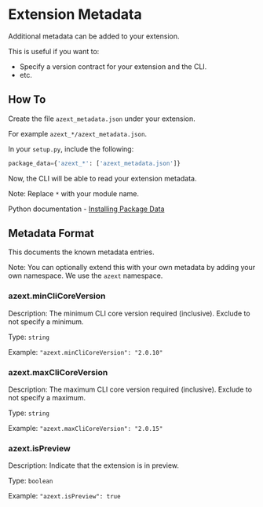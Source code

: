 Extension Metadata
==================

Additional metadata can be added to your extension.

This is useful if you want to:
- Specify a version contract for your extension and the CLI.
- etc.


How To
------

Create the file `azext_metadata.json` under your extension.

For example `azext_*/azext_metadata.json`.

In your `setup.py`, include the following:
``` python
package_data={'azext_*': ['azext_metadata.json']}
```

Now, the CLI will be able to read your extension metadata.

Note: Replace `*` with your module name.

Python documentation - [Installing Package Data](https://docs.python.org/2/distutils/setupscript.html#installing-package-data)


Metadata Format
---------------

This documents the known metadata entries.

Note: You can optionally extend this with your own metadata by adding your own namespace. We use the `azext` namespace.

### azext.minCliCoreVersion
Description: The minimum CLI core version required (inclusive).
Exclude to not specify a minimum.

Type: `string`

Example: `"azext.minCliCoreVersion": "2.0.10"`

### azext.maxCliCoreVersion
Description: The maximum CLI core version required (inclusive).
Exclude to not specify a maximum.

Type: `string`

Example: `"azext.maxCliCoreVersion": "2.0.15"`

### azext.isPreview
Description: Indicate that the extension is in preview.

Type: `boolean`

Example: `"azext.isPreview": true`
